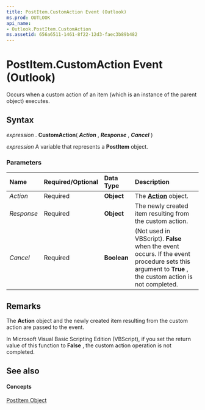 ```yaml
---
title: PostItem.CustomAction Event (Outlook)
ms.prod: OUTLOOK
api_name:
- Outlook.PostItem.CustomAction
ms.assetid: 656a6511-1461-8f22-12d3-faec3b89b482
---
```



# PostItem.CustomAction Event (Outlook)

Occurs when a custom action of an item (which is an instance of the parent object) executes.


## Syntax

 _expression_ . **CustomAction**( **_Action_** , **_Response_** , **_Cancel_** )

 _expression_ A variable that represents a **PostItem** object.


### Parameters



|**Name**|**Required/Optional**|**Data Type**|**Description**|
|:-----|:-----|:-----|:-----|
| _Action_|Required| **Object**|The  **[Action](action-object-outlook.md)** object.|
| _Response_|Required| **Object**|The newly created item resulting from the custom action.|
| _Cancel_|Required| **Boolean**|(Not used in VBScript).  **False** when the event occurs. If the event procedure sets this argument to **True** , the custom action is not completed.|

## Remarks

The  **Action** object and the newly created item resulting from the custom action are passed to the event.

In Microsoft Visual Basic Scripting Edition (VBScript), if you set the return value of this function to  **False** , the custom action operation is not completed.


## See also


#### Concepts


[PostItem Object](postitem-object-outlook.md)

